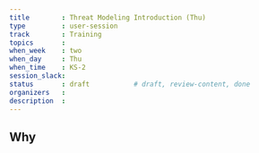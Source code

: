 ```yaml
---
title        : Threat Modeling Introduction (Thu)
type         : user-session
track        : Training
topics       : 
when_week    : two
when_day     : Thu
when_time    : KS-2
session_slack:
status       : draft           # draft, review-content, done
organizers   :
description  : 
---
```


## Why

<!--Add intro-->

